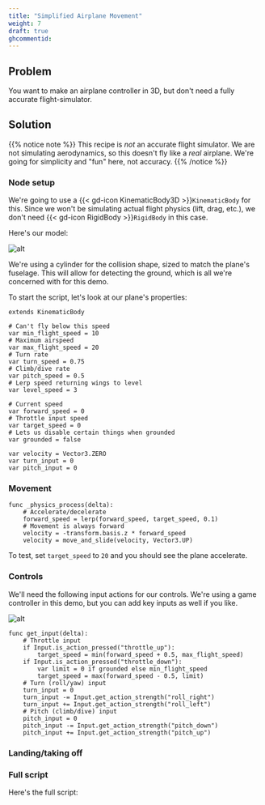 ```yaml
---
title: "Simplified Airplane Movement"
weight: 7
draft: true
ghcommentid:
---
```

## Problem

You want to make an airplane controller in 3D, but don't need a fully accurate flight-simulator.

## Solution

{{% notice note %}}
This recipe is *not* an accurate flight simulator. We are not simulating aerodynamics, so this doesn't fly like a *real* airplane. We're going for simplicity and "fun" here, not accuracy.
{{% /notice %}}

### Node setup

We're going to use a {{< gd-icon KinematicBody3D >}}`KinematicBody` for this. Since we won't be simulating actual flight physics (lift, drag, etc.), we don't need {{< gd-icon RigidBody >}}`RigidBody` in this case.

Here's our model:

![alt](/godot_recipes/img/kb_plane_01.png)

We're using a cylinder for the collision shape, sized to match the plane's fuselage. This will allow for detecting the ground, which is all we're concerned with for this demo.

To start the script, let's look at our plane's properties:

```gdscript
extends KinematicBody

# Can't fly below this speed
var min_flight_speed = 10
# Maximum airspeed
var max_flight_speed = 20
# Turn rate
var turn_speed = 0.75
# Climb/dive rate
var pitch_speed = 0.5
# Lerp speed returning wings to level
var level_speed = 3

# Current speed
var forward_speed = 0
# Throttle input speed
var target_speed = 0
# Lets us disable certain things when grounded
var grounded = false

var velocity = Vector3.ZERO
var turn_input = 0
var pitch_input = 0
```

### Movement

```gdscript
func _physics_process(delta):
    # Accelerate/decelerate
    forward_speed = lerp(forward_speed, target_speed, 0.1)
    # Movement is always forward
    velocity = -transform.basis.z * forward_speed
    velocity = move_and_slide(velocity, Vector3.UP)
```

To test, set `target_speed` to `20` and you should see the plane accelerate.

### Controls

We'll need the following input actions for our controls. We're using a game controller in this demo, but you can add key inputs as well if you like.

![alt](/godot_recipes/img/kb_plane_02.png)



```gdscript
func get_input(delta):
    # Throttle input
    if Input.is_action_pressed("throttle_up"):
        target_speed = min(forward_speed + 0.5, max_flight_speed)
    if Input.is_action_pressed("throttle_down"):
        var limit = 0 if grounded else min_flight_speed
        target_speed = max(forward_speed - 0.5, limit)
    # Turn (roll/yaw) input
    turn_input = 0
    turn_input -= Input.get_action_strength("roll_right")
    turn_input += Input.get_action_strength("roll_left")
    # Pitch (climb/dive) input
    pitch_input = 0
    pitch_input -= Input.get_action_strength("pitch_down")
    pitch_input += Input.get_action_strength("pitch_up")
```

### Landing/taking off

### Full script

Here's the full script:

```gdscript

```